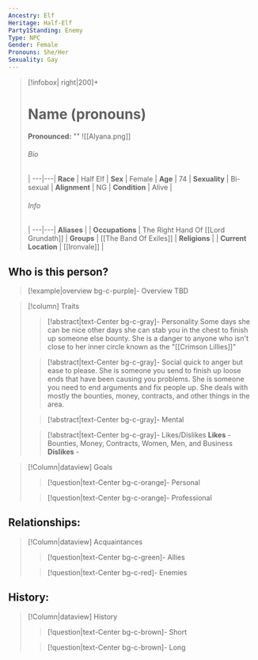 ```yaml
---
Ancestry: Elf
Heritage: Half-Elf
Party1Standing: Enemy
Type: NPC
Gender: Female
Pronouns: She/Her
Sexuality: Gay
---
```

> [!infobox| right|200]+
> # Name (pronouns)
> **Pronounced:**  ""
> ![[Alyana.png]]
> ###### Bio
>  |
> ---|---|
> **Race** | Half Elf |
> **Sex** | Female |
> **Age** | 74 |
> **Sexuality** | Bi-sexual |
> **Alignment** | NG |
> **Condition** | Alive |
> ###### Info
>  |
> ---|---|
> **Aliases** |  |
> **Occupations** | The Right Hand Of [[Lord Grundath]]  |
> **Groups** | [[The Band Of Exiles]]  |
> **Religions** |  |
> **Current Location** | [[Ironvale]]  |

## Who is this person?
> [!example|overview bg-c-purple]- Overview 
> TBD


> [!column] Traits
>> [!abstract|text-Center bg-c-gray]- Personality
>>  Some days she can be nice other days she can stab you in the chest to finish up someone else bounty. She is a danger to anyone who isn't close to her inner circle known as the "[[Crimson Lillies]]"
>
>
>> [!abstract|text-Center bg-c-gray]- Social
>> quick to anger but ease to please. She is someone you send to finish up loose ends that have been causing you problems. She is someone you need to end arguments and fix people up. She deals with mostly the bounties, money, contracts, and other things in the area.
>
>
>> [!abstract|text-Center bg-c-gray]- Mental
>> 
>
>
>> [!abstract|text-Center bg-c-gray]- Likes/Dislikes
>> **Likes** - Bounties, Money, Contracts, Women, Men, and Business
>> **Dislikes** - 


> [!Column|dataview] Goals
>> [!question|text-Center bg-c-orange]- Personal
>>  
>
>
>> [!question|text-Center bg-c-orange]- Professional
>>  
>


## Relationships:

> [!Column|dataview] Acquaintances
>> [!question|text-Center bg-c-green]- Allies
>>   
>
>
>> [!question|text-Center bg-c-red]- Enemies
>>   
>

## History:
> [!Column|dataview] History
>> [!question|text-Center bg-c-brown]- Short
>>   
>
>
>> [!question|text-Center bg-c-brown]- Long
>>   
>





